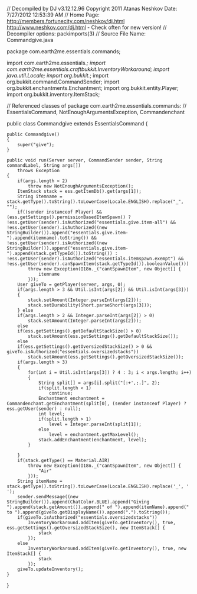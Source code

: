 // Decompiled by DJ v3.12.12.96 Copyright 2011 Atanas Neshkov  Date: 7/27/2012 12:53:39 AM
// Home Page: http://members.fortunecity.com/neshkov/dj.html  http://www.neshkov.com/dj.html - Check often for new version!
// Decompiler options: packimports(3) 
// Source File Name:   Commandgive.java

package com.earth2me.essentials.commands;

import com.earth2me.essentials.*;
import com.earth2me.essentials.craftbukkit.InventoryWorkaround;
import java.util.Locale;
import org.bukkit.*;
import org.bukkit.command.CommandSender;
import org.bukkit.enchantments.Enchantment;
import org.bukkit.entity.Player;
import org.bukkit.inventory.ItemStack;

// Referenced classes of package com.earth2me.essentials.commands:
//            EssentialsCommand, NotEnoughArgumentsException, Commandenchant

public class Commandgive extends EssentialsCommand
{

    public Commandgive()
    {
        super("give");
    }

    public void run(Server server, CommandSender sender, String commandLabel, String args[])
        throws Exception
    {
        if(args.length < 2)
            throw new NotEnoughArgumentsException();
        ItemStack stack = ess.getItemDb().get(args[1]);
        String itemname = stack.getType().toString().toLowerCase(Locale.ENGLISH).replace("_", "");
        if((sender instanceof Player) && (ess.getSettings().permissionBasedItemSpawn() ? !ess.getUser(sender).isAuthorized("essentials.give.item-all") && !ess.getUser(sender).isAuthorized((new StringBuilder()).append("essentials.give.item-").append(itemname).toString()) && !ess.getUser(sender).isAuthorized((new StringBuilder()).append("essentials.give.item-").append(stack.getTypeId()).toString()) : !ess.getUser(sender).isAuthorized("essentials.itemspawn.exempt") && !ess.getUser(sender).canSpawnItem(stack.getTypeId()).booleanValue()))
            throw new Exception(I18n._("cantSpawnItem", new Object[] {
                itemname
            }));
        User giveTo = getPlayer(server, args, 0);
        if(args.length > 3 && Util.isInt(args[2]) && Util.isInt(args[3]))
        {
            stack.setAmount(Integer.parseInt(args[2]));
            stack.setDurability(Short.parseShort(args[3]));
        } else
        if(args.length > 2 && Integer.parseInt(args[2]) > 0)
            stack.setAmount(Integer.parseInt(args[2]));
        else
        if(ess.getSettings().getDefaultStackSize() > 0)
            stack.setAmount(ess.getSettings().getDefaultStackSize());
        else
        if(ess.getSettings().getOversizedStackSize() > 0 && giveTo.isAuthorized("essentials.oversizedstacks"))
            stack.setAmount(ess.getSettings().getOversizedStackSize());
        if(args.length > 3)
        {
            for(int i = Util.isInt(args[3]) ? 4 : 3; i < args.length; i++)
            {
                String split[] = args[i].split("[:+',;.]", 2);
                if(split.length < 1)
                    continue;
                Enchantment enchantment = Commandenchant.getEnchantment(split[0], (sender instanceof Player) ? ess.getUser(sender) : null);
                int level;
                if(split.length > 1)
                    level = Integer.parseInt(split[1]);
                else
                    level = enchantment.getMaxLevel();
                stack.addEnchantment(enchantment, level);
            }

        }
        if(stack.getType() == Material.AIR)
            throw new Exception(I18n._("cantSpawnItem", new Object[] {
                "Air"
            }));
        String itemName = stack.getType().toString().toLowerCase(Locale.ENGLISH).replace('_', ' ');
        sender.sendMessage((new StringBuilder()).append(ChatColor.BLUE).append("Giving ").append(stack.getAmount()).append(" of ").append(itemName).append(" to ").append(giveTo.getDisplayName()).append(".").toString());
        if(giveTo.isAuthorized("essentials.oversizedstacks"))
            InventoryWorkaround.addItem(giveTo.getInventory(), true, ess.getSettings().getOversizedStackSize(), new ItemStack[] {
                stack
            });
        else
            InventoryWorkaround.addItem(giveTo.getInventory(), true, new ItemStack[] {
                stack
            });
        giveTo.updateInventory();
    }
}
